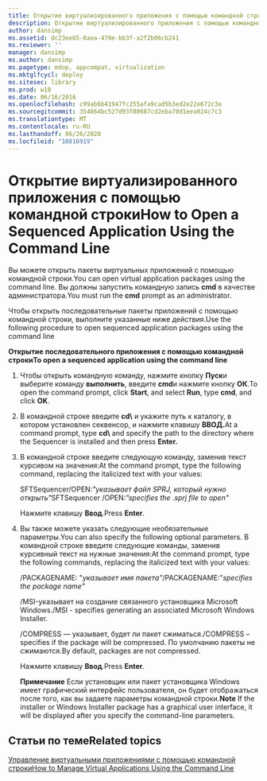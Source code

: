 ```yaml
---
title: Открытие виртуализированного приложения с помощью командной строки
description: Открытие виртуализированного приложения с помощью командной строки
author: dansimp
ms.assetid: dc23ee65-8aea-470e-bb3f-a2f2b06cb241
ms.reviewer: ''
manager: dansimp
ms.author: dansimp
ms.pagetype: mdop, appcompat, virtualization
ms.mktglfcycl: deploy
ms.sitesec: library
ms.prod: w10
ms.date: 06/16/2016
ms.openlocfilehash: c99ab6b41947fc255afa9cad5b3ed2e22e672c3e
ms.sourcegitcommit: 354664bc527d93f80687cd2eba70d1eea024c7c3
ms.translationtype: MT
ms.contentlocale: ru-RU
ms.lasthandoff: 06/26/2020
ms.locfileid: "10816919"
---
```

# <span data-ttu-id="bc24e-103">Открытие виртуализированного приложения с помощью командной строки</span><span class="sxs-lookup"><span data-stu-id="bc24e-103">How to Open a Sequenced Application Using the Command Line</span></span>


<span data-ttu-id="bc24e-104">Вы можете открыть пакеты виртуальных приложений с помощью командной строки.</span><span class="sxs-lookup"><span data-stu-id="bc24e-104">You can open virtual application packages using the command line.</span></span> <span data-ttu-id="bc24e-105">Вы должны запустить командную запись **cmd** в качестве администратора.</span><span class="sxs-lookup"><span data-stu-id="bc24e-105">You must run the **cmd** prompt as an administrator.</span></span>

<span data-ttu-id="bc24e-106">Чтобы открыть последовательные пакеты приложений с помощью командной строки, выполните указанные ниже действия.</span><span class="sxs-lookup"><span data-stu-id="bc24e-106">Use the following procedure to open sequenced application packages using the command line</span></span>

**<span data-ttu-id="bc24e-107">Открытие последовательного приложения с помощью командной строки</span><span class="sxs-lookup"><span data-stu-id="bc24e-107">To open a sequenced application using the command line</span></span>**

1.  <span data-ttu-id="bc24e-108">Чтобы открыть командную команду, нажмите кнопку **Пуск**и выберите команду **выполнить**, введите **cmd**и нажмите кнопку **ОК**.</span><span class="sxs-lookup"><span data-stu-id="bc24e-108">To open the command prompt, click **Start**, and select **Run**, type **cmd**, and click **OK**.</span></span>

2.  <span data-ttu-id="bc24e-109">В командной строке введите **cd\\** и укажите путь к каталогу, в котором установлен секвенсор, и нажмите клавишу **ВВОД.**</span><span class="sxs-lookup"><span data-stu-id="bc24e-109">At a command prompt, type **cd\\** and specify the path to the directory where the Sequencer is installed and then press **Enter.**</span></span>

3.  <span data-ttu-id="bc24e-110">В командной строке введите следующую команду, заменив текст курсивом на значения:</span><span class="sxs-lookup"><span data-stu-id="bc24e-110">At the command prompt, type the following command, replacing the italicized text with your values:</span></span>

    <span data-ttu-id="bc24e-111">SFTSequencer/OPEN:*"указывает файл SPRJ, который нужно открыть"*</span><span class="sxs-lookup"><span data-stu-id="bc24e-111">SFTSequencer /OPEN:*”specifies the .sprj file to open"*</span></span>

    <span data-ttu-id="bc24e-112">Нажмите клавишу **Ввод**.</span><span class="sxs-lookup"><span data-stu-id="bc24e-112">Press **Enter**.</span></span>

4.  <span data-ttu-id="bc24e-113">Вы также можете указать следующие необязательные параметры.</span><span class="sxs-lookup"><span data-stu-id="bc24e-113">You can also specify the following optional parameters.</span></span> <span data-ttu-id="bc24e-114">В командной строке введите следующие команды, заменив курсивный текст на нужные значения:</span><span class="sxs-lookup"><span data-stu-id="bc24e-114">At the command prompt, type the following commands, replacing the italicized text with your values:</span></span>

    <span data-ttu-id="bc24e-115">/PACKAGENAME: "*указывает имя пакета"*</span><span class="sxs-lookup"><span data-stu-id="bc24e-115">/PACKAGENAME:"*specifies the package name"*</span></span>

    <span data-ttu-id="bc24e-116">/MSI-указывает на создание связанного установщика Microsoft Windows.</span><span class="sxs-lookup"><span data-stu-id="bc24e-116">/MSI - specifies generating an associated Microsoft Windows Installer.</span></span>

    <span data-ttu-id="bc24e-117">/COMPRESS — указывает, будет ли пакет сжиматься.</span><span class="sxs-lookup"><span data-stu-id="bc24e-117">/COMPRESS – specifies if the package will be compressed.</span></span> <span data-ttu-id="bc24e-118">По умолчанию пакеты не сжимаются.</span><span class="sxs-lookup"><span data-stu-id="bc24e-118">By default, packages are not compressed.</span></span>

    <span data-ttu-id="bc24e-119">Нажмите клавишу **Ввод**.</span><span class="sxs-lookup"><span data-stu-id="bc24e-119">Press **Enter**.</span></span>

    <span data-ttu-id="bc24e-120">**Примечание**  Если установщик или пакет установщика Windows имеет графический интерфейс пользователя, он будет отображаться после того, как вы задаете параметры командной строки.</span><span class="sxs-lookup"><span data-stu-id="bc24e-120">**Note** If the installer or Windows Installer package has a graphical user interface, it will be displayed after you specify the command-line parameters.</span></span>

     

## <span data-ttu-id="bc24e-121">Статьи по теме</span><span class="sxs-lookup"><span data-stu-id="bc24e-121">Related topics</span></span>


[<span data-ttu-id="bc24e-122">Управление виртуальными приложениями с помощью командной строки</span><span class="sxs-lookup"><span data-stu-id="bc24e-122">How to Manage Virtual Applications Using the Command Line</span></span>](how-to-manage-virtual-applications-using-the-command-line.md)

 

 





